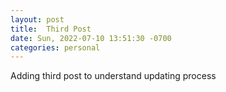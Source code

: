 ```yaml
---
layout: post
title:  Third Post
date: Sun, 2022-07-10 13:51:30 -0700
categories: personal
---
```


Adding third post to understand updating process

